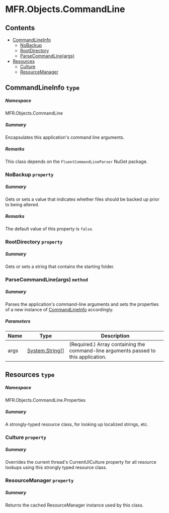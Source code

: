 <a name='assembly'></a>
# MFR.Objects.CommandLine

## Contents

- [CommandLineInfo](#T-MFR-Objects-CommandLine-CommandLineInfo 'MFR.Objects.CommandLine.CommandLineInfo')
  - [NoBackup](#P-MFR-Objects-CommandLine-CommandLineInfo-NoBackup 'MFR.Objects.CommandLine.CommandLineInfo.NoBackup')
  - [RootDirectory](#P-MFR-Objects-CommandLine-CommandLineInfo-RootDirectory 'MFR.Objects.CommandLine.CommandLineInfo.RootDirectory')
  - [ParseCommandLine(args)](#M-MFR-Objects-CommandLine-CommandLineInfo-ParseCommandLine-System-String[]- 'MFR.Objects.CommandLine.CommandLineInfo.ParseCommandLine(System.String[])')
- [Resources](#T-MFR-Objects-CommandLine-Properties-Resources 'MFR.Objects.CommandLine.Properties.Resources')
  - [Culture](#P-MFR-Objects-CommandLine-Properties-Resources-Culture 'MFR.Objects.CommandLine.Properties.Resources.Culture')
  - [ResourceManager](#P-MFR-Objects-CommandLine-Properties-Resources-ResourceManager 'MFR.Objects.CommandLine.Properties.Resources.ResourceManager')

<a name='T-MFR-Objects-CommandLine-CommandLineInfo'></a>
## CommandLineInfo `type`

##### Namespace

MFR.Objects.CommandLine

##### Summary

Encapsulates this application's command line arguments.

##### Remarks

This class depends on the `FluentCommandLineParser` NuGet package.

<a name='P-MFR-Objects-CommandLine-CommandLineInfo-NoBackup'></a>
### NoBackup `property`

##### Summary

Gets or sets a value that indicates whether files should be
backed up prior to being altered.

##### Remarks

The default value of this property is `false`.

<a name='P-MFR-Objects-CommandLine-CommandLineInfo-RootDirectory'></a>
### RootDirectory `property`

##### Summary

Gets or sets a string that contains the starting folder.

<a name='M-MFR-Objects-CommandLine-CommandLineInfo-ParseCommandLine-System-String[]-'></a>
### ParseCommandLine(args) `method`

##### Summary

Parses the application's command-line arguments and sets the properties
of a new instance of [CommandLineInfo](#T-UserQuery-CommandLineInfo 'UserQuery.CommandLineInfo') 
accordingly.

##### Parameters

| Name | Type | Description |
| ---- | ---- | ----------- |
| args | [System.String[]](http://msdn.microsoft.com/query/dev14.query?appId=Dev14IDEF1&l=EN-US&k=k:System.String[] 'System.String[]') | (Required.) Array containing the command-line arguments passed to this application. |

<a name='T-MFR-Objects-CommandLine-Properties-Resources'></a>
## Resources `type`

##### Namespace

MFR.Objects.CommandLine.Properties

##### Summary

A strongly-typed resource class, for looking up localized strings, etc.

<a name='P-MFR-Objects-CommandLine-Properties-Resources-Culture'></a>
### Culture `property`

##### Summary

Overrides the current thread's CurrentUICulture property for all
  resource lookups using this strongly typed resource class.

<a name='P-MFR-Objects-CommandLine-Properties-Resources-ResourceManager'></a>
### ResourceManager `property`

##### Summary

Returns the cached ResourceManager instance used by this class.
